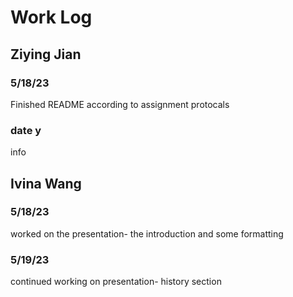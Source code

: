 # Work Log

## Ziying Jian

### 5/18/23

Finished README according to assignment protocals

### date y

info


## Ivina Wang

### 5/18/23

worked on the presentation- the introduction and some formatting

### 5/19/23

continued working on presentation- history section
